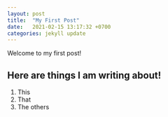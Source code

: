 ```yaml
---
layout: post
title:  "My First Post"
date:   2021-02-15 13:17:32 +0700
categories: jekyll update
---
```


Welcome to my first post!

## Here are things I am writing about!
1. This
2. That
3. The others